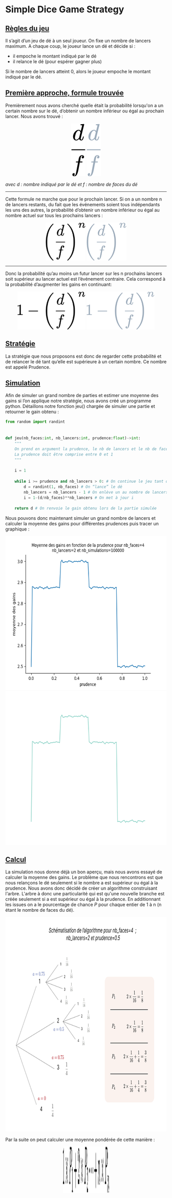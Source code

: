 # Simple Dice Game Strategy
## <u>Règles du jeu</u>
Il s’agit d’un jeu de dé à un seul joueur. On fixe un nombre de lancers maximum.
A chaque coup, le joueur lance un dé et décide si :
<ul>
    <li>il empoche le montant indiqué par le dé</li>
    <li>il relance le dé (pour espérer gagner plus)</li>
</ul>

Si le nombre de lancers atteint 0, alors le joueur empoche le montant indiqué par le dé.

## <u>Première approche, formule trouvée</u> 
Premièrement nous avons cherché quelle était la probabilité lorsqu'on a un certain nombre sur le dé, d’obtenir un nombre 
inférieur ou égal au prochain lancer. Nous avons trouvé : 

<p align="center">
    <img width="44" height="164" src="readme_data/images/frac_d_f.png#gh-light-mode-only">
    <img width="44" height="164" src="readme_data/images/frac_d_f_darkmode.png#gh-dark-mode-only">
</p>

<em>avec d : nombre indiqué par le dé
et f : nombre de faces du dé</em>

---

Cette formule ne marche que pour le prochain lancer. Si on a un nombre n de lancers restants, du fait que les événements soient tous indépendants les uns des autres, la probabilité 
d’obtenir un nombre inférieur ou égal au nombre actuel sur tous les prochains lancers :


<p align="center">
    <img width="124" height="118,66" src="readme_data/images/left(_frac_d_f_r.png#gh-light-mode-only">
    <img width="124" height="118,66" src="readme_data/images/left(_frac_d_f_r_darmode.png#gh-dark-mode-only">
</p>

---

Donc la probabilité qu’au moins un futur lancer sur les n prochains lancers soit supérieur au lancer actuel est l’événement contraire. Cela correspond à la probabilité 
d’augmenter les gains en continuant:

<p align="center">
    <img width="212" height="118,66" src="readme_data/images/1_-_left(_frac_d.png#gh-light-mode-only">
    <img width="212" height="118,66" src="readme_data/images/1_-_left(_frac_d_darmode.png#gh-dark-mode-only">
</p>

## <u>Stratégie</u> 
La stratégie que nous proposons est donc de regarder cette probabilité et de relancer le dé tant qu’elle est supérieure à un certain nombre. Ce nombre est appelé Prudence.


## <u>Simulation</u> 
Afin de simuler un grand nombre de parties et estimer une moyenne des gains si l’on applique notre stratégie, nous avons créé un programme python. Détaillons notre fonction 
jeu() chargée de simuler une partie et retourner le gain obtenu :

```python
from random import randint


def jeu(nb_faces:int, nb_lancers:int, prudence:float)->int:
    """
    On prend en argument la prudence, le nb de lancers et le nb de faces.
    La prudence doit être comprise entre 0 et 1
    """
    
    i = 1
    
    while i >= prudence and nb_lancers > 0: # On continue le jeu tant qu’il reste au moins un lancer et que i est supérieur ou égal à la prudence
        d = randint(1, nb_faces) # On “lance” le dé
        nb_lancers = nb_lancers - 1 # On enlève un au nombre de lancers
        i = 1-(d/nb_faces)**nb_lancers # On met à jour i
        
    return d # On renvoie le gain obtenu lors de la partie simulée
```


Nous pouvons donc maintenant simuler un grand nombre de lancers et calculer la moyenne des gains pour différentes prudences puis tracer un graphique :

<p align="center">
    <img width="640" height="480" src="readme_data/images/simulation_plot.png#gh-light-mode-only">
    <img width="640" height="480" src="readme_data/images/simulation_plot_dark.png#gh-dark-mode-only">
</p>

## <u>Calcul</u>
La simulation nous donne déjà un bon aperçu, mais nous avons essayé de calculer la moyenne des gains.
Le problème que nous rencontrons est que nous relançons le dé seulement si le nombre a est supérieur ou égal à la 
prudence. Nous avons donc décidé de créer un algorithme construisant l'arbre. L'arbre à donc une particularité qui est
qu'une nouvelle branche est créée seulement si a est supérieur ou égal à la prudence. En additionnant les issues 
on a le pourcentage de chance _P_ pour chaque entier de 1 à n (n étant le nombre de faces du dé).
<p align="center">
    <img width="868" height="668" src="readme_data/images/algo_schema.png">
</p>

Par la suite on peut calculer une moyenne pondérée de cette manière : 
<p align="center">
    <img width="144" height="144" src="readme_data/images/moyenne_ponderee.png">
</p>